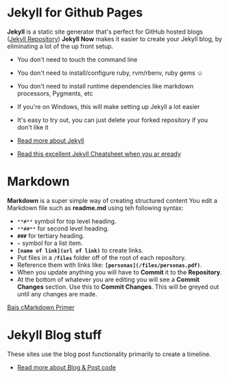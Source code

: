 
# Jekyll for Github Pages

**Jekyll** is a static site generator that's perfect for GitHub hosted blogs ([Jekyll Repository](https://github.com/jekyll/jekyll))
**Jekyll Now** makes it easier to create your Jekyll blog, by eliminating a lot of the up front setup.

- You don't need to touch the command line
- You don't need to install/configure ruby, rvm/rbenv, ruby gems :relaxed:
- You don't need to install runtime dependencies like markdown processors, Pygments, etc
- If you're on Windows, this will make setting up Jekyll a lot easier
- It's easy to try out, you can just delete your forked repository if you don't like it

- [Read more about Jekyll](jekyll)
- [Read this excellent Jekyll Cheatsheet when you ar eready](https://devhints.io/jekyll)

# Markdown
**Markdown** is a super simple way of creating structured content
You edit a Markdown file such as **readme.md** using teh following syntax:

- ```**#**```   symbol for top level heading.
- ```**##**```   for second level heading.
- **```###```**   for tertiary heading.
- **```-```**   symbol for a list item.
- **```[name of link](url of link)```** to create links.
- Put files in a **```/files```** folder off of the root of each repository.
- Reference them with links like: **```[personas](/files/personas.pdf)```**.
- When you update anything you will have to **Commit** it to the **Repository**.
- At the bottom of whatever you are editing you will see a **Commit Changes** section. Use this to **Commit Changes**. This will be greyed out until any changes are made.




[Bais cMarkdown Primer](https://github.com/adam-p/markdown-here/wiki/Markdown-Cheatsheet)

# Jekyll Blog stuff
These sites use the blog post functionality primarily to create a timeline.

- [Read more about Blog & Post code](blog)  

